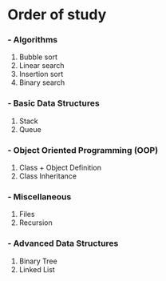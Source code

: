 # Order of study

### - Algorithms
1. Bubble sort
2. Linear search
3. Insertion sort
4. Binary search

### - Basic Data Structures
1. Stack
2. Queue

### - Object Oriented Programming (OOP)
1. Class + Object Definition
2. Class Inheritance

### - Miscellaneous
1. Files
2. Recursion

### - Advanced Data Structures
1. Binary Tree
2. Linked List
